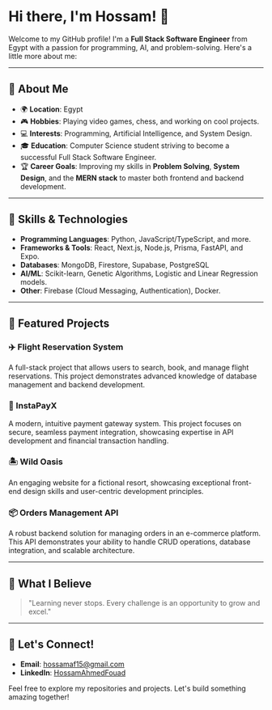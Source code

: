 # Hi there, I'm Hossam! 👋

Welcome to my GitHub profile! I'm a **Full Stack Software Engineer** from Egypt with a passion for programming, AI, and problem-solving. Here's a little more about me:

---

## 🚀 About Me

- 🌍 **Location**: Egypt
- 🎮 **Hobbies**: Playing video games, chess, and working on cool projects.
- 💻 **Interests**: Programming, Artificial Intelligence, and System Design.
- 🎓 **Education**: Computer Science student striving to become a successful Full Stack Software Engineer.
- 🏆 **Career Goals**: Improving my skills in **Problem Solving**, **System Design**, and the **MERN stack** to master both frontend and backend development.

---

## 🔧 Skills & Technologies

- **Programming Languages**: Python, JavaScript/TypeScript, and more.
- **Frameworks & Tools**: React, Next.js, Node.js, Prisma, FastAPI, and Expo.
- **Databases**: MongoDB, Firestore, Supabase, PostgreSQL
- **AI/ML**: Scikit-learn, Genetic Algorithms, Logistic and Linear Regression models.
- **Other**: Firebase (Cloud Messaging, Authentication), Docker.

---

## 🌟 Featured Projects

### ✈️ Flight Reservation System
A full-stack project that allows users to search, book, and manage flight reservations. This project demonstrates advanced knowledge of database management and backend development.

### 💸 InstaPayX
A modern, intuitive payment gateway system. This project focuses on secure, seamless payment integration, showcasing expertise in API development and financial transaction handling.

### 🏝️ Wild Oasis
An engaging website for a fictional resort, showcasing exceptional front-end design skills and user-centric development principles.

### 📦 Orders Management API
A robust backend solution for managing orders in an e-commerce platform. This API demonstrates your ability to handle CRUD operations, database integration, and scalable architecture.

---

## 🧠 What I Believe

> "Learning never stops. Every challenge is an opportunity to grow and excel."

---

## 💬 Let's Connect!

- **Email**: [hossamaf15@gmail.com](mailto\:hossamaf15@gmail.com)
- **LinkedIn**: [HossamAhmedFouad](https://www.linkedin.com/in/hossamahmedfouad/)

Feel free to explore my repositories and projects. Let's build something amazing together!

